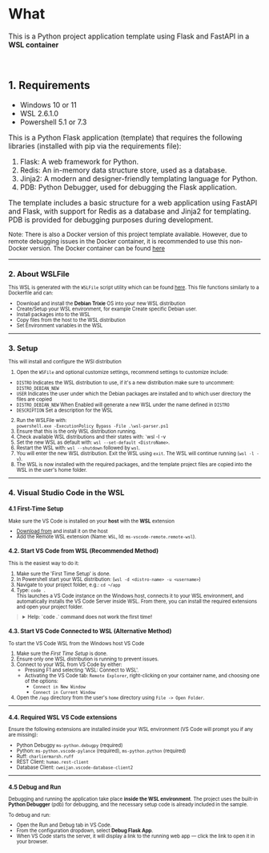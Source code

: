 # What

This is a Python project application template using Flask and FastAPI in a **WSL container**

<br>

## 1. Requirements

- Windows 10 or 11
- WSL 2.6.1.0
- Powershell 5.1 or 7.3

This is a Python Flask application (template) that requires the following libraries (installed with pip via the requirements file):

1. Flask: A web framework for Python.
2. Redis: An in-memory data structure store, used as a database.
3. Jinja2: A modern and designer-friendly templating language for Python.
4. PDB: Python Debugger, used for debugging the Flask application.

The template includes a basic structure for a web application using FastAPI and Flask, with support for Redis as a database and Jinja2 for templating. PDB is provided for debugging purposes during development.

<small> Note: There is also a Docker version of this project template available. However, due to remote debugging issues in the Docker container, it is recommended to use this non-Docker version. The Docker container can be found [here](https://github.com/NicoJanE/PY-Flask-FastApi-Template-Stack) <small>

---

## 2. About WSLFile

This WSL is generated with the `WSLFile` script utility which can be found [here](https://github.com/NicoJanE/Powershell-Utilities/blob/master/WSLFile/).
This file functions similarly to a Dockerfile and can:

- Download and install the **Debian Trixie** OS into  your new  WSL distribution
- Create/Setup your WSL environment, for example Create specific Debian user.
- Install packages into to the WSL
- Copy files from the host to the WSL distribution
- Set Environment variables in the WSL

---

## 3. Setup

This will install and configure the WSl distribution

1. Open the `WSFile` and optional customize settings, recommend settings to customize include:

- `DISTRO` Indicates the WSL distribution to use, if it's a new distribution make sure to uncomment: `DISTRO_DEBIAN_NEW` 
- `USER` Indicates the user under which the Debian packages are installed and to which user directory the  files are copied 
- `DISTRO_DEBIAN_NEW` When Enabled will generate a new WSL under the name defined in `DISTRO`
- `DESCRIPTION` Set a description for the WSL 

2. Run the WSLFile with:  
`powershell.exe -ExecutionPolicy Bypass -File .\wsl-parser.ps1`
3. Ensure that this is the only WSL distribution running.
4. Check available WSL distributions and their states with: `wsl -l -v
5. Set the new WSL as default with: `wsl --set-default <DistroName>`.
6. Restart the WSL with: `wsl --shutdown` followed by `wsl`. 
7. You will enter the new WSL distribution. Exit the WSL using `exit`. The WSL will continue running (`wsl -l -v`).
8. The WSL is now installed with the required packages, and the template project files are copied into the WSL in the user's home folder.

---

## 4. Visual Studio Code in the WSL

### 4.1  First-Time Setup

Make sure the VS Code is installed on your **host** with the **WSL** extension

- [Download from](https://code.visualstudio.com) and install it on the host
- Add the Remote WSL extension (Name: `WSL`, Id: `ms-vscode-remote.remote-wsl`).

### 4.2. Start VS Code from WSL (Recommended Method)

This is the easiest way to do it:

1. Make sure the 'First Time Setup' is done.
2. In Powershell start your WSL distribution: (`wsl -d <distro-name> -u <username>`)
3. Navigate to your project folder, e.g.: `cd ~/app`
4. Type: `code .`  
This launches a VS Code instance on the Windows host, connects it to your WSL environment, and automatically installs the VS Code Server inside WSL.
From there, you can install the required extensions and open your project folder.

><details>  
>  <summary class="clickable-summary">
>  <span  class="summary-icon"></span> <!-- Square Symbol -->
>  <b>Help: `code .` command does not work the first time!</b>
>  </summary> <!-- On same line is failure -->
>  
> This can happen if VS Code on the host has never been connected to a WSL environment before. In that case, start VS Code once using the **Alternative Method** below (via *WSL: Connect to WSL*). This will initialize the integration and make the code command available inside WSL.
>
</details>

### 4.3. Start VS Code Connected to WSL (Alternative Method)

To start the VS Code WSL from the Windows host VS Code

1. Make sure the *First Time Setup* is done.
2. Ensure only one WSL distribution is running to prevent issues.
3. Connect to your WSL from VS Code by either:
   - Pressing F1 and selecting 'WSL: Connect to WSL'.
   - Activating the VS Code tab: `Remote Explorer`, right-clicking on your container name, and choosing one of the options:
     - `Connect in New Window`
     - `Connect in Current Window`
4. Open the `/app` directory from the user's `home` directory using `File -> Open Folder`.

---

### 4.4. Required WSL VS Code extensions

Ensure the following extensions are installed inside your WSL environment (VS Code will prompt you if any are missing):

- Python Debugpy `ms-python.debugpy` (required)
- Python: `ms-python.vscode-pylance` (required), `ms-python.python` (required)
- Ruff: `charliermarsh.ruff`
- REST Client: `humao.rest-client`
- Database Client: `cweijan.vscode-database-client2`


---

### 4.5 Debug and Run

Debugging and running the application take place **inside the WSL environment**. The project uses the built-in **Python Debugger** (pdb) for debugging, and the necessary setup code is already included in the sample.

To debug and run:

- Open the Run and Debug tab in VS Code.
- From the configuration dropdown, select **Debug Flask App**.
- When VS Code starts the server, it will display a link to the running web app — click the link to open it in your browser.